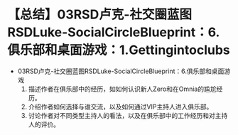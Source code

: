 # 【总结】03RSD卢克-社交圈蓝图RSDLuke-SocialCircleBlueprint：6.俱乐部和桌面游戏：1.Gettingintoclubs

-   03RSD卢克-社交圈蓝图RSDLuke-SocialCircleBlueprint：6.俱乐部和桌面游戏
    1.  描述作者在俱乐部中的经历，如如何认识新人Zero和在Omnia的尴尬经历。
    2.  介绍作者如何选择与谁交流，以及如何通过VIP主持人进入俱乐部。
    3.  讨论作者对不同类型主持人的看法，以及在俱乐部中的工作经历和对主持人的评价。